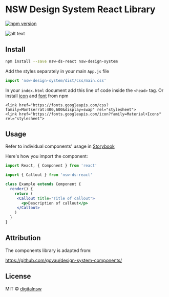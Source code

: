 # NSW Design System React Library

[![npm version](https://badge.fury.io/js/nsw-ds-react.svg)](https://badge.fury.io/js/nsw-ds-react)

![alt text](https://www.digital.nsw.gov.au/sites/default/files/2021-04/nsw-ds-react_0.jpg "NSW DS + React Logo")

## Install

```bash
npm install --save nsw-ds-react nsw-design-system
```


Add the styles separately in your main `App.js` file

```js
import 'nsw-design-system/dist/css/main.css'
```


In your `index.html` document add this line of code inside the `<head>` tag. Or install [icon](https://www.npmjs.com/package/material-design-icons-iconfont) and [font](https://www.npmjs.com/package/fontsource-montserrat) from npm
```
<link href="https://fonts.googleapis.com/css?family=Montserrat:400,600&display=swap" rel="stylesheet">
<link href="https://fonts.googleapis.com/icon?family=Material+Icons" rel="stylesheet">
```

## Usage

Refer to individual components' usage in [Storybook](https://digitalnsw.github.io/nsw-design-system-react)

Here's how you import the component:
```jsx
import React, { Component } from 'react'

import { Callout } from 'nsw-ds-react'

class Example extends Component {
  render() {
    return (
     <Callout title="Title of callout">
       <p>Description of callout</p>
     </Callout>
    )
  }
}
```
## Attribution
The components library is adapted from:

https://github.com/govau/design-system-components/

## License

MIT © [digitalnsw](https://github.com/digitalnsw)
